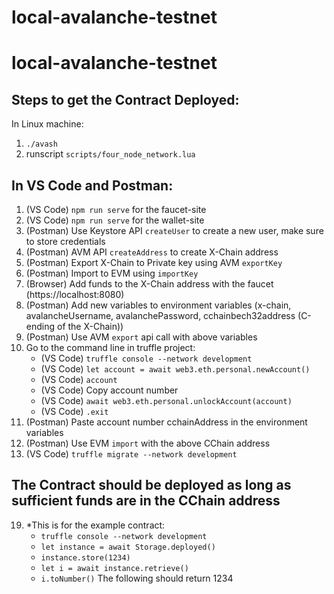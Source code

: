 # local-avalanche-testnet
# local-avalanche-testnet

## Steps to get the Contract Deployed:
In Linux machine:
1. `./avash`
2. runscript `scripts/four_node_network.lua`

## In VS Code and Postman:
1. (VS Code) `npm run serve` for the faucet-site
2. (VS Code) `npm run serve` for the wallet-site
3. (Postman) Use Keystore API `createUser` to create a new user, make sure to store credentials
4. (Postman) AVM API `createAddress` to create X-Chain address
5. (Postman) Export X-Chain to Private key using AVM `exportKey`
6. (Postman) Import to EVM using `importKey`
7. (Browser) Add funds to the X-Chain address with the faucet (https://localhost:8080)
8. (Postman) Add new variables to environment variables (x-chain, avalancheUsername, avalanchePassword, cchainbech32address (C-ending of the X-Chain))
9. (Postman) Use AVM `export` api call with above variables
10. Go to the command line in truffle project:
    * (VS Code) `truffle console --network development`
    * (VS Code) `let account = await web3.eth.personal.newAccount()`
    * (VS Code) `account`
    * (VS Code) Copy account number
    * (VS Code) `await web3.eth.personal.unlockAccount(account)`
    * (VS Code) `.exit`
11. (Postman) Paste account number cchainAddress in the environment variables
12. (Postman) Use EVM `import` with the above CChain address
13. (VS Code) `truffle migrate --network development`


## The Contract should be deployed as long as sufficient funds are in the CChain address

19. *This is for the example contract:
    * `truffle console --network development`
    * `let instance = await Storage.deployed()`
    * `instance.store(1234)`
    * `let i = await instance.retrieve()`
    * `i.toNumber()`
The following should return 1234
